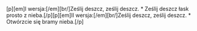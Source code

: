 [p][em]I wersja:[/em][br/]Ześlij deszcz, ześlij deszcz. * Ześlij deszcz łask prosto z nieba.[/p][p][em]II wersja:[/em][br/]Ześlij deszcz, ześlij deszcz. * Otwórzcie się bramy nieba.[/p]
